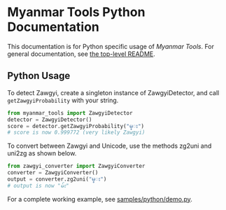# Myanmar Tools Python Documentation

This documentation is for Python specific usage of *Myanmar Tools*.  For general documentation, see [the top-level README](../../README.md).

## Python Usage

To detect Zawgyi, create a singleton instance of ZawgyiDetector, and call `getZawgyiProbability` with your string.

```python
from myanmar_tools import ZawgyiDetector
detector = ZawgyiDetector()
score = detector.getZawgyiProbability("မ္း")
# score is now 0.999772 (very likely Zawgyi)
```

To convert between Zawgyi and Unicode, use the methods zg2uni and uni2zg as shown below.

```python
from zawgyi_converter import ZawgyiConverter
converter = ZawgyiConverter()
output = converter.zg2uni("မ္း")
# output is now "မ်း"
```

For a complete working example, see [samples/python/demo.py](../../samples/python/demo.py).
